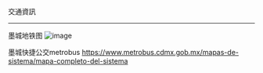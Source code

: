 交通資訊

--------------


墨城地铁图
![image](https://i.imgur.com/kXFt576.png)

墨城快捷公交metrobus
https://www.metrobus.cdmx.gob.mx/mapas-de-sistema/mapa-completo-del-sistema

